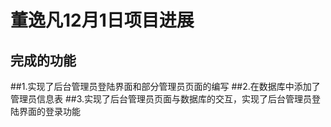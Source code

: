 # 董逸凡12月1日项目进展


## 完成的功能  
##1.实现了后台管理员登陆界面和部分管理员页面的编写
##2.在数据库中添加了管理员信息表
##3.实现了后台管理员页面与数据库的交互，实现了后台管理员登陆界面的登录功能



